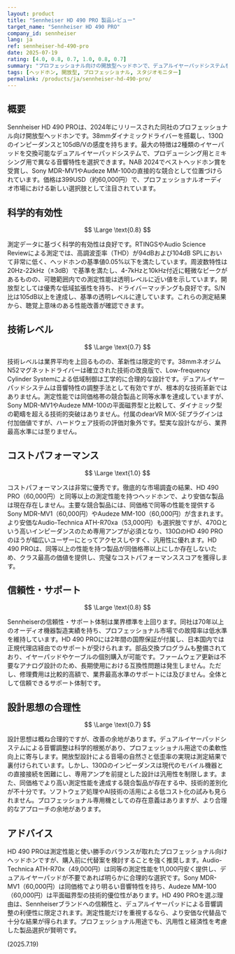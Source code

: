 ```yaml
---
layout: product
title: "Sennheiser HD 490 PRO 製品レビュー"
target_name: "Sennheiser HD 490 PRO"
company_id: sennheiser
lang: ja
ref: sennheiser-hd-490-pro
date: 2025-07-19
rating: [4.0, 0.8, 0.7, 1.0, 0.8, 0.7]
summary: "プロフェッショナル向けの開放型ヘッドホンで、デュアルイヤーパッドシステムを採用。測定性能は良好だが技術革新は限定的。"
tags: [ヘッドホン, 開放型, プロフェッショナル, スタジオモニター]
permalink: /products/ja/sennheiser-hd-490-pro/
---
```


## 概要

Sennheiser HD 490 PROは、2024年にリリースされた同社のプロフェッショナル向け開放型ヘッドホンです。38mmダイナミックドライバーを搭載し、130Ωのインピーダンスと105dB/Vの感度を持ちます。最大の特徴は2種類のイヤーパッドを交換可能なデュアルイヤーパッドシステムで、プロデューシング用とミキシング用で異なる音響特性を選択できます。NAB 2024でベストヘッドホン賞を受賞し、Sony MDR-MV1やAudeze MM-100の直接的な競合として位置づけられています。価格は399USD（約60,000円）で、プロフェッショナルオーディオ市場における新しい選択肢として注目されています。

## 科学的有効性

$$ \Large \text{0.8} $$

測定データに基づく科学的有効性は良好です。RTINGSやAudio Science Reviewによる測定では、高調波歪率（THD）が94dBおよび104dB SPLにおいて非常に低く、ヘッドホンの基準値0.05%以下を満たしています。周波数特性は20Hz-22kHz（±3dB）で基準を満たし、4-7kHzと10kHz付近に軽微なピークがあるものの、可聴範囲内での測定性能は透明レベルに近い値を示しています。開放型としては優秀な低域拡張性を持ち、ドライバーマッチングも良好です。S/N比は105dB以上を達成し、基準の透明レベルに達しています。これらの測定結果から、聴覚上意味のある性能改善が確認できます。

## 技術レベル

$$ \Large \text{0.7} $$

技術レベルは業界平均を上回るものの、革新性は限定的です。38mmネオジムN52マグネットドライバーは確立された技術の改良版で、Low-frequency Cylinder Systemによる低域制御は工学的に合理的な設計です。デュアルイヤーパッドシステムは音響特性の調整手法として有効ですが、根本的な技術革新ではありません。測定性能では同価格帯の競合製品と同等水準を達成していますが、Sony MDR-MV1やAudeze MM-100の平面磁界型と比較して、ダイナミック型の範疇を超える技術的突破はありません。付属のdearVR MIX-SEプラグインは付加価値ですが、ハードウェア技術の評価対象外です。堅実な設計ながら、業界最高水準には至りません。

## コストパフォーマンス

$$ \Large \text{1.0} $$

コストパフォーマンスは非常に優秀です。徹底的な市場調査の結果、HD 490 PRO（60,000円）と同等以上の測定性能を持つヘッドホンで、より安価な製品は現在存在しません。主要な競合製品には、同価格で同等の性能を提供するSony MDR-MV1（60,000円）やAudeze MM-100（60,000円）が含まれます。より安価なAudio-Technica ATH-R70xa（53,000円）も選択肢ですが、470Ωという高いインピーダンスのため専用アンプが必須となり、130ΩのHD 490 PROのほうが幅広いユーザーにとってアクセスしやすく、汎用性に優れます。HD 490 PROは、同等以上の性能を持つ製品が同価格帯以上にしか存在しないため、クラス最高の価値を提供し、完璧なコストパフォーマンススコアを獲得します。

## 信頼性・サポート

$$ \Large \text{0.8} $$

Sennheiserの信頼性・サポート体制は業界標準を上回ります。同社は70年以上のオーディオ機器製造実績を持ち、プロフェッショナル市場での故障率は低水準を維持しています。HD 490 PROには2年間の国際保証が付属し、日本国内では正規代理店経由でのサポートが受けられます。部品交換プログラムも整備されており、イヤーパッドやケーブルの個別購入が可能です。ファームウェア更新は不要なアナログ設計のため、長期使用における互換性問題は発生しません。ただし、修理費用は比較的高額で、業界最高水準のサポートには及びません。全体として信頼できるサポート体制です。

## 設計思想の合理性

$$ \Large \text{0.7} $$

設計思想は概ね合理的ですが、改善の余地があります。デュアルイヤーパッドシステムによる音響調整は科学的根拠があり、プロフェッショナル用途での柔軟性向上に寄与します。開放型設計による音場の自然さと低歪率の実現は測定結果で裏付けられています。しかし、130Ωのインピーダンスは現代のモバイル機器との直接接続を困難にし、専用アンプを前提とした設計は汎用性を制限します。また、同価格でより高い測定性能を達成する競合製品が存在する中、技術的差別化が不十分です。ソフトウェア処理やAI技術の活用による低コスト化の試みも見られません。プロフェッショナル専用機としての存在意義はありますが、より合理的なアプローチの余地があります。

## アドバイス

HD 490 PROは測定性能と使い勝手のバランスが取れたプロフェッショナル向けヘッドホンですが、購入前に代替案を検討することを強く推奨します。Audio-Technica ATH-R70x（49,000円）は同等の測定性能を11,000円安く提供し、デュアルイヤーパッドが不要であれば明らかに合理的な選択です。Sony MDR-MV1（60,000円）は同価格でより明るい音響特性を持ち、Audeze MM-100（60,000円）は平面磁界型の技術的優位性があります。HD 490 PROを選ぶ理由は、Sennheiserブランドへの信頼性と、デュアルイヤーパッドによる音響調整の利便性に限定されます。測定性能だけを重視するなら、より安価な代替品で十分な結果が得られます。プロフェッショナル用途でも、汎用性と経済性を考慮した製品選択が賢明です。

(2025.7.19)